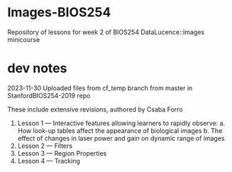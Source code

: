 # Images-BIOS254
Repository of lessons for week 2 of BIOS254 DataLucence::Images minicourse

# dev notes
2023-11-30  Uploaded files from cf_temp branch from master in StanfordBIOS254-2019 repo

These include extensive revisions, authored by Csaba Forro
1. Lesson 1 — Interactive features allowing learners to rapidly observe:
   a. How look-up tables affect the appearance of biological images
   b. The effect of changes in laser power and gain on dynamic range of images
2. Lesson 2 — Filters
3. Lesson 3 — Region Properties
4. Lesson 4 — Tracking


